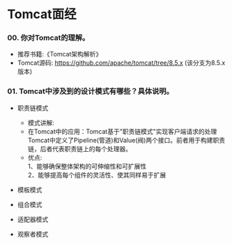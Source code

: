 # Tomcat面经

### 00. 你对Tomcat的理解。
- 推荐书籍:《Tomcat架构解析》
- Tomcat源码: https://github.com/apache/tomcat/tree/8.5.x (该分支为8.5.x版本)

### 01. Tomcat中涉及到的设计模式有哪些？具体说明。
- 职责链模式
  - 模式讲解:
  - 在Tomcat中的应用：Tomcat基于"职责链模式"实现客户端请求的处理  
    Tomcat中定义了Pipeline(管道)和Value(阀)两个接口。前者用于构建职责链，后者代表职责链上的每个处理器。
  - 优点:  
      1、能够确保整体架构的可伸缩性和可扩展性  
      2、能够提高每个组件的灵活性、使其同样易于扩展
      
- 模板模式
- 组合模式
- 适配器模式
- 观察者模式